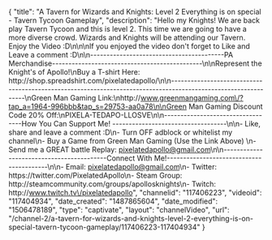 {
    "title": "A Tavern for Wizards and Knights: Level 2 Everything is on special - Tavern Tycoon Gameplay",
    "description": "Hello my Knights!  We are back play Tavern Tycoon and this is level 2.  This time we are going to have a more diverse crowd.  Wizards and Knights will be attending our Tavern.  Enjoy the Video :D\n\n\nIf you enjoyed the video don't forget to Like and Leave a comment :D\n\n-----------------------------------------PA Merchandise----------------------------------------------\n\nRepresent the Knight's of Apollo!\nBuy a T-shirt Here: http:\/\/shop.spreadshirt.com\/pixelatedapollo\/\n\n---------------------------------------------------------------------------------------------------------------\nGreen Man Gaming Link:\nhttp:\/\/www.greenmangaming.com\/?tap_a=1964-996bbb&tap_s=29753-aa0a78\n\nGreen Man Gaming Discount Code 20% Off:\nPIXELA-TEDAPO-LLOSVE\n\n----------------------------------How You Can Support Me! -----------------------------------\n\n- Like, share and leave a comment :D\n- Turn OFF adblock or whitelist my channel\n- Buy a Game from Green Man Gaming (Use the Link Above) \n- Send me a GREAT battle Replay: pixelatedapollo@gmail.com\n\n------------------------------------------Connect With Me!-----------------------------------------\n\n- Email: pixelatedapollo@gmail.com\n- Twitter: https:\/\/twitter.com\/PixelatedApollo\n- Steam Group:  http:\/\/steamcommunity.com\/groups\/apollosknights\n- Twitch: http:\/\/www.twitch.tv\/pixelatedapollo",
    "channelid": "117406223",
    "videoid": "117404934",
    "date_created": "1487865604",
    "date_modified": "1506478189",
    "type": "captivate",
    "layout": "channelVideo",
    "url": "\/channel-2\/a-tavern-for-wizards-and-knights-level-2-everything-is-on-special-tavern-tycoon-gameplay\/117406223-117404934"
}